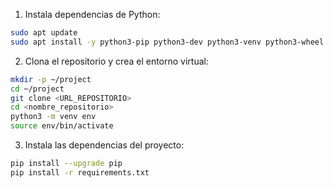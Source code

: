 1. Instala dependencias de Python:

```bash
sudo apt update
sudo apt install -y python3-pip python3-dev python3-venv python3-wheel
```

2. Clona el repositorio y crea el entorno virtual:

```bash
mkdir -p ~/project
cd ~/project
git clone <URL_REPOSITORIO>
cd <nombre_repositorio>
python3 -m venv env
source env/bin/activate
```


3. Instala las dependencias del proyecto:
```bash
pip install --upgrade pip
pip install -r requirements.txt
```